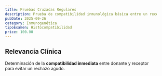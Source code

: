 ```yaml
---
title: Pruebas Cruzadas Regulares
description: Prueba de compatibilidad inmunológica básica entre un receptor y un posible donante, verificando la presencia de anticuerpos preformados.
pubDate: 2025-09-26
category: Inmunogenética
tipoExamen: Histocompatibilidad
price: 100.00
---
```


## Relevancia Clínica
Determinación de la **compatibilidad inmediata** entre donante y receptor para evitar un rechazo agudo.